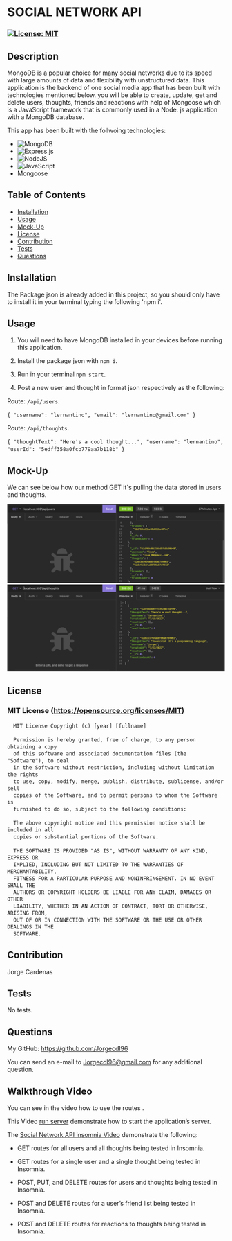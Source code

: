# SOCIAL NETWORK API

  ### [![License: MIT](https://img.shields.io/badge/License-MIT-yellow.svg)](https://opensource.org/licenses/MIT)


## Description

MongoDB is a popular choice for many social networks due to its speed with large amounts of data and flexibility with unstructured data. This application is the backend of one social media app that has been built with technologies mentioned below. you will be able to create, update, get and delete users, thoughts, friends and reactions with help of Mongoose which is a JavaScript framework that is commonly used in a Node. js application with a MongoDB database.

This app has been built with the follwoing technologies:
* ![MongoDB](https://img.shields.io/badge/MongoDB-%234ea94b.svg?style=for-the-badge&logo=mongodb&logoColor=white)
* ![Express.js](https://img.shields.io/badge/express.js-%23404d59.svg?style=for-the-badge&logo=express&logoColor=%2361DAFB)
* ![NodeJS](https://img.shields.io/badge/node.js-6DA55F?style=for-the-badge&logo=node.js&logoColor=white)
* ![JavaScript](https://img.shields.io/badge/javascript-%23323330.svg?style=for-the-badge&logo=javascript&logoColor=%23F7DF1E)
* Mongoose


## Table of Contents

  - [Installation](#installation)
  - [Usage](#usage)
  - [Mock-Up](#mock-up)
  - [License](#license)
  - [Contribution](#contribution)
  - [Tests](#tests)
  - [Questions](#questions)

## Installation

The Package json is already added in this project, so you should only have to install it in your terminal typing the following 'npm i'.

## Usage

1. You will need to have MongoDB installed in your devices before running this application.

2. Install the package json with `npm i`.
   
3. Run in your terminal `npm start`.

4. Post a new user and thought in format json respectively as the following:

Route: `/api/users`.

`
{
  "username": "lernantino",
  "email": "lernantino@gmail.com"
}
`

Route: `/api/thoughts`.

`
{
  "thoughtText": "Here's a cool thought...",
  "username": "lernantino",
  "userId": "5edff358a0fcb779aa7b118b"
}
`

## Mock-Up

We can see below how our method GET it´s pulling the data stored in users and thoughts.

![users](./Assets/api%3Ausers.png)
![thoughts](./Assets/api%3Athoughts.png)
## License

### MIT License (https://opensource.org/licenses/MIT)

      MIT License Copyright (c) [year] [fullname]
      
      Permission is hereby granted, free of charge, to any person obtaining a copy
      of this software and associated documentation files (the "Software"), to deal
      in the Software without restriction, including without limitation the rights
      to use, copy, modify, merge, publish, distribute, sublicense, and/or sell
      copies of the Software, and to permit persons to whom the Software is
      furnished to do so, subject to the following conditions:
      
      The above copyright notice and this permission notice shall be included in all
      copies or substantial portions of the Software.
      
      THE SOFTWARE IS PROVIDED "AS IS", WITHOUT WARRANTY OF ANY KIND, EXPRESS OR
      IMPLIED, INCLUDING BUT NOT LIMITED TO THE WARRANTIES OF MERCHANTABILITY,
      FITNESS FOR A PARTICULAR PURPOSE AND NONINFRINGEMENT. IN NO EVENT SHALL THE
      AUTHORS OR COPYRIGHT HOLDERS BE LIABLE FOR ANY CLAIM, DAMAGES OR OTHER
      LIABILITY, WHETHER IN AN ACTION OF CONTRACT, TORT OR OTHERWISE, ARISING FROM,
      OUT OF OR IN CONNECTION WITH THE SOFTWARE OR THE USE OR OTHER DEALINGS IN THE
      SOFTWARE.

## Contribution

Jorge Cardenas

## Tests

No tests.

## Questions

My GitHub: https://github.com/Jorgecdl96

You can send an e-mail to Jorgecdl96@gmail.com for any additional question.

## Walkthrough Video

You can see in the video how to use the routes .

This Video [run server](https://drive.google.com/file/d/1l7Sg6vImtYYvpdqR26Kf2TEj9vaJEjLz/view?usp=sharing) demonstrate how to start the application’s server.

The [Social Network API insomnia Video](https://drive.google.com/file/d/1yWbxwYAkBbn6J0WJ38U7-nImQF6O4A_m/view?usp=sharing) demonstrate the following: 

* GET routes for all users and all thoughts being tested in Insomnia.

* GET routes for a single user and a single thought being tested in Insomnia.

* POST, PUT, and DELETE routes for users and thoughts being tested in Insomnia.

* POST and DELETE routes for a user’s friend list being tested in Insomnia.

* POST and DELETE routes for reactions to thoughts being tested in Insomnia.


